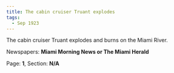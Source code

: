 ```yaml
---  
title: The cabin cruiser Truant explodes  
tags:  
  - Sep 1923  
---  
```

  
The cabin cruiser Truant explodes and burns on the Miami River.  
  
Newspapers: **Miami Morning News or The Miami Herald**  
  
Page: **1**, Section: **N/A** 
